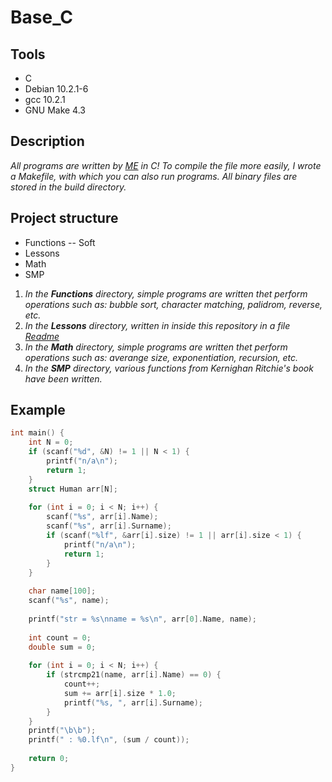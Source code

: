 # Base_C

## Tools
- C
- Debian 10.2.1-6
- gcc 10.2.1
- GNU Make 4.3

## Description
*All programs are written by [ME](https://github.com/David2261 "Bulat Nasyrov") in C!
To compile the file more easily, I wrote a Makefile, with
which you can also run programs.
All binary files are stored in the build directory.*

## Project structure
- Functions
	-- Soft
- Lessons
- Math
- SMP

1. *In the **Functions** directory, simple programs are written thet perform operations such as:
bubble sort, character matching, palidrom, reverse, etc.*
2. *In the **Lessons** directory, written in inside this repository in a file [Readme](./Lessons/README.md)*
3. *In the **Math** directory, simple programs are written thet perform operations such as:
averange size, exponentiation, recursion, etc.*
4. *In the **SMP** directory, various functions from Kernighan Ritchie's book have been written.*


## Example

```c
int main() {
    int N = 0;
    if (scanf("%d", &N) != 1 || N < 1) {
        printf("n/a\n");
        return 1;
    }
    struct Human arr[N];
    
    for (int i = 0; i < N; i++) {
        scanf("%s", arr[i].Name);
        scanf("%s", arr[i].Surname);
        if (scanf("%lf", &arr[i].size) != 1 || arr[i].size < 1) {
            printf("n/a\n");
            return 1;
        }
    }
    
    char name[100];
    scanf("%s", name);
    
    printf("str = %s\nname = %s\n", arr[0].Name, name);
    
    int count = 0;
    double sum = 0;
    
    for (int i = 0; i < N; i++) {
        if (strcmp21(name, arr[i].Name) == 0) {
            count++;
            sum += arr[i].size * 1.0;
            printf("%s, ", arr[i].Surname);
        }
    }
    printf("\b\b");
    printf(" : %0.lf\n", (sum / count));
    
    return 0;
}
```

